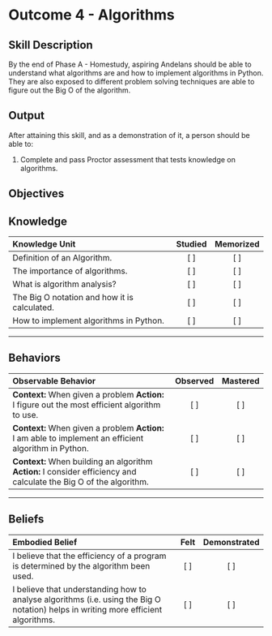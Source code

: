 # Outcome 4 - Algorithms

**Skill Description**
----------
By the end of Phase A - Homestudy, aspiring Andelans should be able to understand what algorithms are and how to implement algorithms in Python. They are also exposed to different problem solving techniques are able to figure out the Big O of the algorithm.


**Output**
----------
After attaining this skill, and as a demonstration of it, a person should be able to:

1. Complete and pass Proctor assessment that tests knowledge on algorithms.


**Objectives**
----------

## **Knowledge**


| Knowledge Unit   |      Studied      | Memorized |
|:-------------|:------------------:|:--------:|
| Definition of an Algorithm. | [ ] | [ ]  |
| The importance of algorithms. | [ ] | [ ]  |
| What is algorithm analysis? | [ ] | [ ]  |
| The Big O notation and how it is calculated.    | [ ] | [ ]  |
| How to implement algorithms in Python.     | [ ] | [ ]  |


----------


## **Behaviors**


| Observable Behavior   |      Observed      | Mastered |
|:-------------|:------------------:|:--------:|
| **Context:** When given a problem **Action:** I figure out the most efficient algorithm to use. | [ ] | [ ]  |
| **Context:** When given a problem **Action:** I am able to implement an efficient algorithm in Python. |   [ ]   |   [ ]  |
| **Context:** When building an algorithm **Action:** I consider efficiency and calculate the Big O of the algorithm. |   [ ]   |   [ ]  |




----------


## **Beliefs**


| Embodied Belief   |      Felt      | Demonstrated |
|:-------------|:------------------:|:--------:|
| I believe that the efficiency of a program is determined by the algorithm been used. | [ ] | [ ]  |
| I believe that understanding how to analyse algorithms (i.e. using the Big O notation) helps in writing more efficient algorithms. | [ ] | [ ]  |